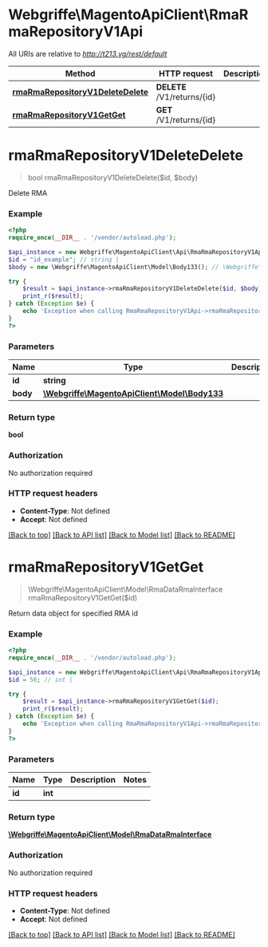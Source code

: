 # Webgriffe\MagentoApiClient\RmaRmaRepositoryV1Api

All URIs are relative to *http://t213.vg/rest/default*

Method | HTTP request | Description
------------- | ------------- | -------------
[**rmaRmaRepositoryV1DeleteDelete**](RmaRmaRepositoryV1Api.md#rmaRmaRepositoryV1DeleteDelete) | **DELETE** /V1/returns/{id} | 
[**rmaRmaRepositoryV1GetGet**](RmaRmaRepositoryV1Api.md#rmaRmaRepositoryV1GetGet) | **GET** /V1/returns/{id} | 


# **rmaRmaRepositoryV1DeleteDelete**
> bool rmaRmaRepositoryV1DeleteDelete($id, $body)



Delete RMA

### Example
```php
<?php
require_once(__DIR__ . '/vendor/autoload.php');

$api_instance = new Webgriffe\MagentoApiClient\Api\RmaRmaRepositoryV1Api();
$id = "id_example"; // string | 
$body = new \Webgriffe\MagentoApiClient\Model\Body133(); // \Webgriffe\MagentoApiClient\Model\Body133 | 

try {
    $result = $api_instance->rmaRmaRepositoryV1DeleteDelete($id, $body);
    print_r($result);
} catch (Exception $e) {
    echo 'Exception when calling RmaRmaRepositoryV1Api->rmaRmaRepositoryV1DeleteDelete: ', $e->getMessage(), PHP_EOL;
}
?>
```

### Parameters

Name | Type | Description  | Notes
------------- | ------------- | ------------- | -------------
 **id** | **string**|  |
 **body** | [**\Webgriffe\MagentoApiClient\Model\Body133**](../Model/\Webgriffe\MagentoApiClient\Model\Body133.md)|  | [optional]

### Return type

**bool**

### Authorization

No authorization required

### HTTP request headers

 - **Content-Type**: Not defined
 - **Accept**: Not defined

[[Back to top]](#) [[Back to API list]](../../README.md#documentation-for-api-endpoints) [[Back to Model list]](../../README.md#documentation-for-models) [[Back to README]](../../README.md)

# **rmaRmaRepositoryV1GetGet**
> \Webgriffe\MagentoApiClient\Model\RmaDataRmaInterface rmaRmaRepositoryV1GetGet($id)



Return data object for specified RMA id

### Example
```php
<?php
require_once(__DIR__ . '/vendor/autoload.php');

$api_instance = new Webgriffe\MagentoApiClient\Api\RmaRmaRepositoryV1Api();
$id = 56; // int | 

try {
    $result = $api_instance->rmaRmaRepositoryV1GetGet($id);
    print_r($result);
} catch (Exception $e) {
    echo 'Exception when calling RmaRmaRepositoryV1Api->rmaRmaRepositoryV1GetGet: ', $e->getMessage(), PHP_EOL;
}
?>
```

### Parameters

Name | Type | Description  | Notes
------------- | ------------- | ------------- | -------------
 **id** | **int**|  |

### Return type

[**\Webgriffe\MagentoApiClient\Model\RmaDataRmaInterface**](../Model/RmaDataRmaInterface.md)

### Authorization

No authorization required

### HTTP request headers

 - **Content-Type**: Not defined
 - **Accept**: Not defined

[[Back to top]](#) [[Back to API list]](../../README.md#documentation-for-api-endpoints) [[Back to Model list]](../../README.md#documentation-for-models) [[Back to README]](../../README.md)

